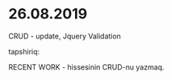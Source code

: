 # 26.08.2019

CRUD - update, Jquery Validation

tapshiriq:

RECENT WORK - hissesinin CRUD-nu yazmaq.

